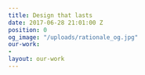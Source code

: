 ```yaml
---
title: Design that lasts
date: 2017-06-28 21:01:00 Z
position: 0
og_image: "/uploads/rationale_og.jpg"
our-work:
- 
layout: our-work
---
```


